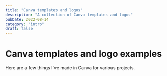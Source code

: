 ```yaml
---
title: "Canva templates and logos"
description: "A collection of Canva templates and logos"
pubDate: 2022-08-14
category: "intro"
draft: false
---
```


# Canva templates and logo examples

Here are a few things I've made in Canva for various projects.